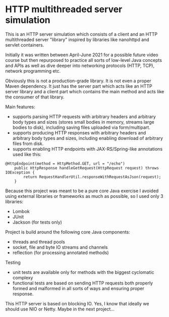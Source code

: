 # HTTP multithreaded server simulation

This is an HTTP server simulation which consists of a client and an HTTP multithreaded server "library" inspired by libraries like nanohttpd and servlet containers.

Initially it was written between April-June 2021 for a possible future video course but then repurposed to practice all sorts of low-level Java concepts and APIs as well as dive deeper into networking protocols (HTTP, TCP), network programming etc.

Obviously this is not a production-grade library. It is not even a proper Maven dependency. It just has the server part which acts like an HTTP server library and a client part which contains the main method and acts like the consumer of that library.

Main features:
* supports parsing HTTP requests with arbitrary headers and arbitrary body types and sizes (stores small bodies in memory, streams large bodies to disk), including saving files uploaded via form/multipart.
* supports producing HTTP responses with arbitrary headers and arbitrary body types and sizes, including enabling download of arbitrary files from disk.
* supports enabling HTTP endpoints with JAX-RS/Spring-like annotations used like this:
```
@HttpEndpoint(method = HttpMethod.GET, url = "/echo")
    public HttpResponse handleGetRequest(HttpRequest request) throws IOException {
        return RequestHandlerUtil.responseWithRequestAsJson(request);
    }
```

Because this project was meant to be a pure core Java exercise I avoided using external libraries or frameworks as much as possible, so I used only 3 libraries:
* Lombok
* JUnit
* Jackson (for tests only)

Project is build around the following core Java components:
* threads and thread pools
* socket, file and byte IO streams and channels
* reflection (for processing annotated methods)

Testing
* unit tests are available only for methods with the biggest cyclomatic complexy
* functional tests are based on sending HTTP requests both properly formed and malformed in all sorts of ways and ensuring proper response.

This HTTP server is based on blocking IO. Yes, I know that ideally we should use NIO or Netty. Maybe in the next project...
